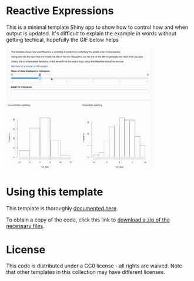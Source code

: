 # Reactive Expressions

This is a minimal template Shiny app to show how to control how and when output is updated. It's difficult to explain the example in words without getting techical, hopefully the GIF below helps

<img src="eventReactive.gif" width="400">

# Using this template

This template is thoroughly [documented here](https://martinjhnhadley.github.io/OxfordIDN_Shiny-App-Templates/advanced-shiny-features/reactive-expressions/).

To obtain a copy of the code, click this link to [download a zip of the necessary files](https://minhaskamal.github.io/DownGit/#/home?url=https://github.com/martinjhnhadley/OxfordIDN_Shiny-App-Templates/tree/gh-pages/advanced-shiny-features/reactive-expressions/shiny-app).

# License

This code is distributed under a CC0 license - all rights are waived. Note that other templates in this collection may have different licenses.

